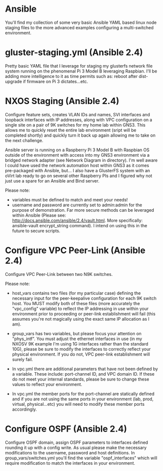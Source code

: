 # Ansible
You'll find my collection of some very basic Ansible YAML based linux node staging files to the more advanced examples configuring a multi-switched environment.

# gluster-staging.yml (Ansible 2.4)
Pretty basic YAML file that I leverage for staging my glusterfs network file system running on the phenomenal Pi 3 Model B leveraging Raspbian. I'll be adding more intelligence to it as time permits such as: reboot after dist-upgrade if firmware on Pi 3 dictates...etc.

# NXOS Staging (Ansible 2.4)
Configure feature sets, creates VLAN IDs and names, SVI interfaces and loopback interfaces with IP addresses, along with VPC configuration on a single site on a pair of 9K switches for my home lab within GNS3. This allows me to quickly reset the entire lab environment (sript will be completed shortly) and quickly turn it back up again allowing me to take on the next challenge.

Ansible server is running on a Raspberry Pi 3 Model B with Raspbian OS outside of the environment with access into my GNS3 environment via a bridged network adapter (see Network Diagram in directory). I'm well aware I could have used the network automation host within GNS3 as it comes pre-packaged with Ansible, but... I also have a GlusterFS system with an oVirt lab ready to go on several other Raspberry PIs and I figured why not just use a spare for an Ansible and Bind server.

Please note:

- variables must be defined to match and meet your needs!
- username and password are currently set to admin:admin for the purpose of demonstration. Far more secure methods can be leveraged within Ansible (Please see: http://docs.ansible.com/ansible/2.4/vault.html. More specifically: ansible-vault encrypt_string command). I intend on using this in the future to secure scripts.

# Configure VPC Peer-Link (Ansible 2.4)
Configure VPC Peer-Link between two N9K switches.

Please note:
- host_vars contains two files (for my particular case) defining the necessary input for the peer-keepalive configuration for each 9K switch host. You MUST modify both of these files (more accurately the "vpc_config" variable) to reflect the IP addressing in use within your environment prior to proceeding or peer-link establishment will fail (this assumes you're not magically using the exact same IP allocation as I am).

- group_vars has two variables, but please focus your attention on "phys_intf". You must adjust the ethernet interfaces in use (in my NXOSV 9K example I'm using 1G interfaces rather than the standard 10G), please be sure to modify the interfaces to correctly reflect your physical environment. If you do not, VPC peer-link establishment will surely fail.

- In vpc.yml there are additional parameters that have not been defined by a variable. These include: port-channel ID, and VPC domain ID. If these do not meet your internal standards, please be sure to change these values to reflect your environment.

- In vpc.yml the member ports for the port-channel are statically defined and if you are not using the same ports in your environment (lab, prod, virtual, physical...etc) you will need to modify these member ports accordingly.

# Configure OSPF (Ansible 2.4)
Configure OSPF domain, assign OSPF parameters to interfaces defined rounding it up with a config write. As usual please make the necessary modifications to the username, password and host definitions. In group_vars/switches.yml you'll find the variable "ospf_interfaces" which will require modification to match the interfaces in your environment. 
